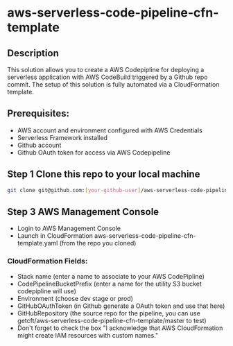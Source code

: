 # aws-serverless-code-pipeline-cfn-template

## Description

This solution allows you to create a AWS Codepipline for deploying a serverless application with AWS CodeBuild triggered by a Github repo commit. The setup of this solution is fully automated via a CloudFormation template.

## Prerequisites:

* AWS account and environment configured with AWS Credentials
* Serverless Framework installed
* Github account
* Github OAuth token for access via AWS Codepipeline


## Step 1 Clone this repo to your local machine

```bash
git clone git@github.com:[your-github-user]/aws-serverless-code-pipeline-cfn-template.git
```

## Step 3 AWS Management Console

* Login to AWS Management Console
* Launch in CloudFormation aws-serverless-code-pipeline-cfn-template.yaml (from the repo you cloned)

### CloudFormation Fields:

* Stack name (enter a name to associate to your AWS CodePipline)
* CodePipelineBucketPrefix (enter a name for the utility S3 bucket codepipline will use)
* Environment (choose dev stage or prod)
* GitHubOAuthToken (in Github generate a OAuth token and use that here)
* GitHubRepository (the source repo for the pipeline, you can use getcft/aws-serverless-code-pipeline-cfn-template/master to test)
* Don't forget to check the box "I acknowledge that AWS CloudFormation might create IAM resources with custom names."
